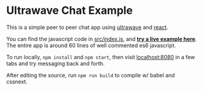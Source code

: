 # Ultrawave Chat Example

This is a simple peer to peer chat app using [ultrawave](//github.com/charlieschwabcher/ultrawave)
and [react](//github.com/facebook/react).

You can find the javascript code in [src/index.js](src/index.js), and [**try a live example here**](//charlieschwabacher.github.io/ultrawave-chat-example).  The entire app is around 60 lines of well commented es6 javascript.

To run locally, `npm install` and `npm start`, then visit [localhost:8080](http://localhost:8080/) in a few tabs and try messaging back and forth.

After editing the source, run `npm run build` to compile w/ babel and cssnext.
